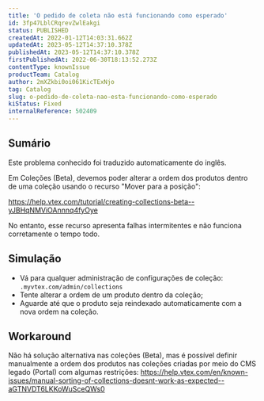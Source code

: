 ```yaml
---
title: 'O pedido de coleta não está funcionando como esperado'
id: 3fp47LblCRqrevZwlEakgi
status: PUBLISHED
createdAt: 2022-01-12T14:03:31.662Z
updatedAt: 2023-05-12T14:37:10.378Z
publishedAt: 2023-05-12T14:37:10.378Z
firstPublishedAt: 2022-06-30T18:13:52.273Z
contentType: knownIssue
productTeam: Catalog
author: 2mXZkbi0oi061KicTExNjo
tag: Catalog
slug: o-pedido-de-coleta-nao-esta-funcionando-como-esperado
kiStatus: Fixed
internalReference: 502409
---
```


## Sumário

<div class="alert alert-info">
  <p>Este problema conhecido foi traduzido automaticamente do inglês.</p>
</div>


Em Coleções (Beta), devemos poder alterar a ordem dos produtos dentro de uma coleção usando o recurso "Mover para a posição":

https://help.vtex.com/tutorial/creating-collections-beta--yJBHqNMViOAnnnq4fyOye

No entanto, esse recurso apresenta falhas intermitentes e não funciona corretamente o tempo todo.

## Simulação


- Vá para qualquer administração de configurações de coleção: `.myvtex.com/admin/collections`
- Tente alterar a ordem de um produto dentro da coleção;
- Aguarde até que o produto seja reindexado automaticamente com a nova ordem na coleção.




## Workaround


Não há solução alternativa nas coleções (Beta), mas é possível definir manualmente a ordem dos produtos nas coleções criadas por meio do CMS legado (Portal) com algumas restrições:
https://help.vtex.com/en/known-issues/manual-sorting-of-collections-doesnt-work-as-expected--aGTNVDT6LKKoWuSceQWs0





